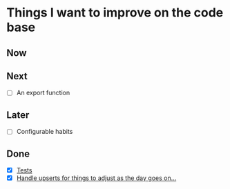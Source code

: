 # Things I want to improve on the code base

## Now

## Next
- [ ] An export function

## Later
- [ ] Configurable habits

## Done
- [X] [Tests](https://github.com/vdavez/habits/commit/f571b5c4f59052b8d3a042c1db39c061e7baa266)
- [X] [Handle upserts for things to adjust as the day goes on...](https://github.com/vdavez/habits/commit/46b96038bf5564044fd4a566f606856fccf9af1f)
